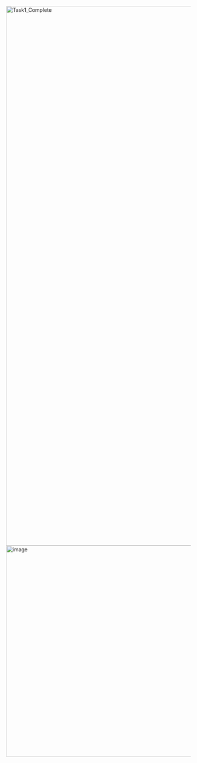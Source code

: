 
<img width="1472" alt="Task1_Complete" src="https://github.com/user-attachments/assets/836c7e87-1771-4d6e-a9c4-c25e992771c3">
<img width="576" alt="image" src="https://github.com/user-attachments/assets/22ed3955-3365-4790-81cf-d72c3370343d">

